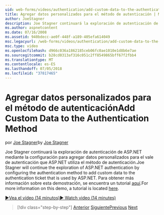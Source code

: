 ```yaml
---
uid: web-forms/videos/authentication/add-custom-data-to-the-authentication-method
title: Agregar datos personalizados para el método de autenticación | Microsoft Docs
author: JoeStagner
description: Joe Stagner continuará la exploración de autenticación de ASP.NET mediante la configuración del método de autenticación para agregar datos personalizados para el vale de autenticación...
ms.author: aspnetcontent
ms.date: 07/16/2008
ms.assetid: 940bdecc-ae0f-448f-a189-405efa614049
msc.legacyurl: /web-forms/videos/authentication/add-custom-data-to-the-authentication-method
msc.type: video
ms.openlocfilehash: d966c036a1862185ceb06fc0ae1010e1d8b6e7ae
ms.sourcegitcommit: b28cd0313af316c051c2ff8549865bff67f2fbb4
ms.translationtype: MT
ms.contentlocale: es-ES
ms.lasthandoff: 07/05/2018
ms.locfileid: "37817465"
---
```

<a name="add-custom-data-to-the-authentication-method"></a><span data-ttu-id="37a3f-103">Agregar datos personalizados para el método de autenticación</span><span class="sxs-lookup"><span data-stu-id="37a3f-103">Add Custom Data to the Authentication Method</span></span>
====================
<span data-ttu-id="37a3f-104">por [Joe Stagner](https://github.com/JoeStagner)</span><span class="sxs-lookup"><span data-stu-id="37a3f-104">by [Joe Stagner](https://github.com/JoeStagner)</span></span>

<span data-ttu-id="37a3f-105">Joe Stagner continuará la exploración de autenticación de ASP.NET mediante la configuración para agregar datos personalizados para el vale de autenticación que ASP.NET utiliza el método de autenticación.</span><span class="sxs-lookup"><span data-stu-id="37a3f-105">Joe Stagner will continue the exploration of ASP.NET authentication by configuring the authentication method to add custom data to the authentication ticket that is used by ASP.NET.</span></span> <span data-ttu-id="37a3f-106">Para obtener más información sobre esta demostración, se encuentra un tutorial [aquí](../../overview/older-versions-security/introduction/forms-authentication-configuration-and-advanced-topics-vb.md).</span><span class="sxs-lookup"><span data-stu-id="37a3f-106">For more information on this demo, a tutorial is located [here](../../overview/older-versions-security/introduction/forms-authentication-configuration-and-advanced-topics-vb.md).</span></span>

[<span data-ttu-id="37a3f-107">&#9654;Vea el vídeo (14 minutos)</span><span class="sxs-lookup"><span data-stu-id="37a3f-107">&#9654; Watch video (14 minutes)</span></span>](https://channel9.msdn.com/Blogs/ASP-NET-Site-Videos/add-custom-data-to-the-authentication-method)

> [!div class="step-by-step"]
> <span data-ttu-id="37a3f-108">[Anterior](forms-login-custom-key-configuration.md)
> [Siguiente](use-custom-principal-objects.md)</span><span class="sxs-lookup"><span data-stu-id="37a3f-108">[Previous](forms-login-custom-key-configuration.md)
[Next](use-custom-principal-objects.md)</span></span>
